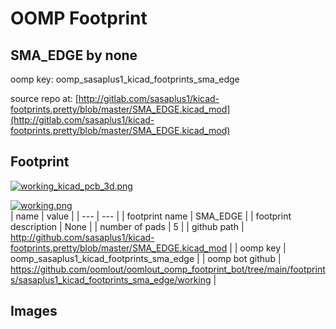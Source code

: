 # OOMP Footprint  
## SMA_EDGE  by none  
  
oomp key: oomp_sasaplus1_kicad_footprints_sma_edge  
  
source repo at: [http://gitlab.com/sasaplus1/kicad-footprints.pretty/blob/master/SMA_EDGE.kicad_mod](http://gitlab.com/sasaplus1/kicad-footprints.pretty/blob/master/SMA_EDGE.kicad_mod)  
## Footprint  
  
[![working_kicad_pcb_3d.png](working_kicad_pcb_3d_600.png)](working_kicad_pcb_3d.png)  
  
[![working.png](working_600.png)](working.png)  
| name | value | 
| --- | --- | 
| footprint name | SMA_EDGE | 
| footprint description | None | 
| number of pads | 5 | 
| github path | http://github.com/sasaplus1/kicad-footprints.pretty/blob/master/SMA_EDGE.kicad_mod | 
| oomp key | oomp_sasaplus1_kicad_footprints_sma_edge | 
| oomp bot github | https://github.com/oomlout/oomlout_oomp_footprint_bot/tree/main/footprints/sasaplus1_kicad_footprints_sma_edge/working | 
## Images  
